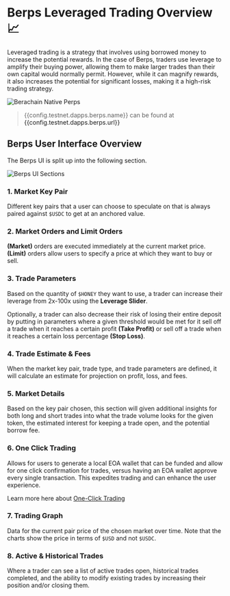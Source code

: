 <script setup>
  import config from '@berachain/config/constants.json';
</script>

# Berps Leveraged Trading Overview📈

Leveraged trading is a strategy that involves using borrowed money to increase the potential rewards. In the case of Berps, traders use leverage to amplify their buying power, allowing them to make larger trades than their own capital would normally permit. However, while it can magnify rewards, it also increases the potential for significant losses, making it a high-risk trading strategy.

<a target="_blank" :href="config.testnet.dapps.berps.url">![Berachain Native Perps](/assets/berachain-berps-dashboard.png)</a>

> {{config.testnet.dapps.berps.name}} can be found at <a target="_blank" :href="config.testnet.dapps.berps.url">{{config.testnet.dapps.berps.url}}</a>

## Berps User Interface Overview

The Berps UI is split up into the following section.

![Berps UI Sections](/assets/berps-ui-sections.png)

### 1. Market Key Pair

Different key pairs that a user can choose to speculate on that is always paired against `$USDC` to get at an anchored value.

### 2. Market Orders and Limit Orders

**(Market)** orders are executed immediately at the current market price.
**(Limit)** orders allow users to specify a price at which they want to buy or sell.

### 3. Trade Parameters

Based on the quantity of `$HONEY` they want to use, a trader can increase their leverage from 2x-100x using the **Leverage Slider**.

Optionally, a trader can also decrease their risk of losing their entire deposit by putting in parameters where a given threshold would be met for it sell off a trade when it reaches a certain profit **(Take Profit)** or sell off a trade when it reaches a certain loss percentage **(Stop Loss)**.

### 4. Trade Estimate & Fees

When the market key pair, trade type, and trade parameters are defined, it will calculate an estimate for projection on profit, loss, and fees.

### 5. Market Details

Based on the key pair chosen, this section will given additional insights for both long and short trades into what the trade volume looks for the given token, the estimated interest for keeping a trade open, and the potential borrow fee.

### 6. One Click Trading

Allows for users to generate a local EOA wallet that can be funded and allow for one click confirmation for trades, versus having an EOA wallet approve every single transaction. This expedites trading and can enhance the user experience.

Learn more here about [One-Click Trading](/learn/leveraged-trading/one-click-trading)

### 7. Trading Graph

Data for the current pair price of the chosen market over time. Note that the charts show the price in terms of `$USD` and not `$USDC`.

### 8. Active & Historical Trades

Where a trader can see a list of active trades open, historical trades completed, and the ability to modify existing trades by increasing their position and/or closing them.
